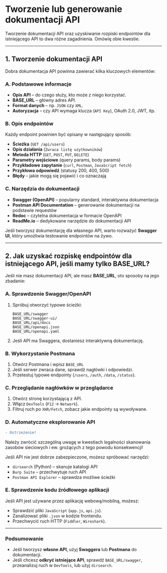 # Tworzenie lub generowanie dokumentacji API

Tworzenie dokumentacji API oraz uzyskiwanie rozpiski endpointów dla istniejącego API to dwa różne zagadnienia. Omówię obie kwestie.

---

## **1. Tworzenie dokumentacji API**
Dobra dokumentacja API powinna zawierać kilka kluczowych elementów:

### **A. Podstawowe informacje**
- **Opis API** – do czego służy, kto może z niego korzystać.
- **BASE_URL** – główny adres API.
- **Format danych** – np. `JSON` czy `XML`.
- **Autoryzacja** – czy API wymaga klucza (`API Key`), OAuth 2.0, JWT, itp.

### **B. Opis endpointów**
Każdy endpoint powinien być opisany w następujący sposób:
- **Ścieżka** (`GET /api/users`)
- **Opis działania** (`Zwraca listę użytkowników`)
- **Metoda HTTP** (`GET`, `POST`, `PUT`, `DELETE`)
- **Parametry wejściowe** (query params, body params)
- **Przykładowe zapytanie** (`curl`, `Postman`, `JavaScript fetch`)
- **Przykłowa odpowiedź** (statusy 200, 400, 500)
- **Błędy** – jakie mogą się pojawić i co oznaczają

### **C. Narzędzia do dokumentacji**
- **Swagger (OpenAPI)** – popularny standard, interaktywna dokumentacja
- **Postman API Documentation** – generowanie dokumentacji na podstawie requestów
- **Redoc** – czytelna dokumentacja w formacie OpenAPI
- **ReadMe.io** – dedykowane narzędzie do dokumentacji API

Jeśli tworzysz dokumentację dla własnego API, warto rozważyć **Swagger UI**, który umożliwia testowanie endpointów na żywo.

---

## **2. Jak uzyskać rozpiskę endpointów dla istniejącego API, jeśli mamy tylko BASE_URL?**
Jeśli nie masz dokumentacji API, ale masz **BASE_URL**, oto sposoby na jego zbadanie:

### **A. Sprawdzenie Swagger/OpenAPI**
1. Spróbuj otworzyć typowe ścieżki:
   ```
   BASE_URL/swagger
   BASE_URL/swagger-ui/
   BASE_URL/api/docs
   BASE_URL/openapi.json
   BASE_URL/openapi.yaml
   ```
2. Jeśli API ma Swaggera, dostaniesz interaktywną dokumentację.

### **B. Wykorzystanie Postmana**
1. Otwórz Postmana i wpisz `BASE_URL`
2. Jeśli serwer zwraca dane, sprawdź nagłówki i odpowiedzi.
3. Przetestuj typowe endpointy (`/users`, `/auth`, `/data`, `/status`).

### **C. Przeglądanie nagłówków w przeglądarce**
1. Otwórz stronę korzystającą z API.
2. Włącz `DevTools` (`F12` → `Network`).
3. Filtruj ruch po `XHR/Fetch`, zobacz jakie endpointy są wywoływane.

### **D. Automatyczne eksplorowanie API**

```diff
- Ostrzeżenie!
```
Należy zwrócić szczególną uwagę w kwestiach legalności skanowania zasobów sieciowych i ew. grożących z tego powodu konsekwencji! 

Jeśli API nie jest dobrze zabezpieczone, możesz spróbować narzędzi:
- `dirsearch` (Python) – skanuje katalogi API
- `Burp Suite` – przechwytuje ruch API
- `Postman API Explorer` – sprawdza możliwe ścieżki

### **E. Sprawdzenie kodu źródłowego aplikacji**
Jeśli API jest używane przez aplikację webową/mobilną, możesz:
- Sprawdzić pliki `JavaScript` (`app.js`, `api.js`).
- Zanalizować pliki `.json` w kodzie frontendu.
- Przechwycić ruch HTTP (`Fiddler`, `Wireshark`).

---

### **Podsumowanie**
- Jeśli tworzysz **własne API**, użyj **Swaggera** lub **Postmana** do dokumentacji.
- Jeśli chcesz **odkryć istniejące API**, sprawdź `BASE_URL/swagger`, przeanalizuj ruch w `DevTools`, lub użyj `dirsearch`.
